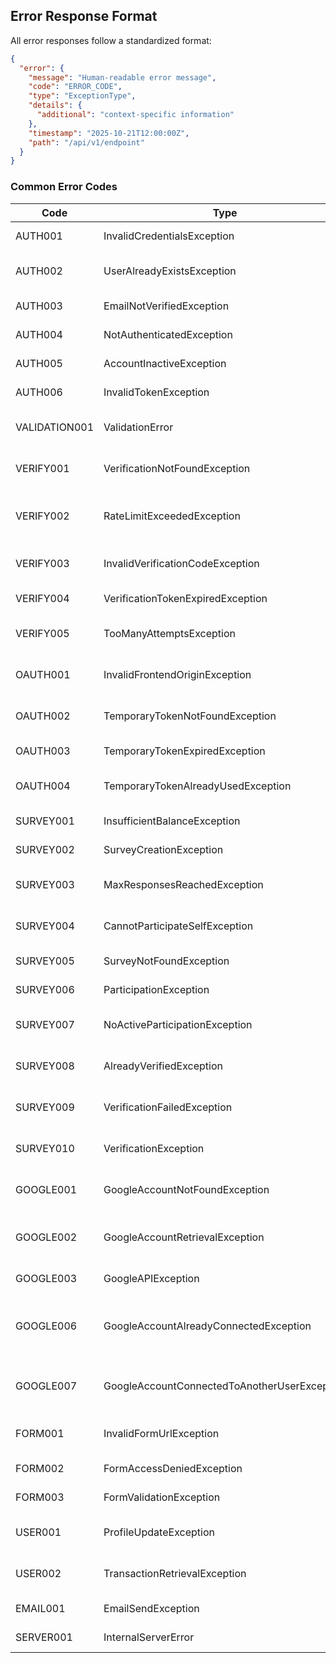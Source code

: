 ## Error Response Format

All error responses follow a standardized format:

```json
{
  "error": {
    "message": "Human-readable error message",
    "code": "ERROR_CODE",
    "type": "ExceptionType",
    "details": {
      "additional": "context-specific information"
    },
    "timestamp": "2025-10-21T12:00:00Z",
    "path": "/api/v1/endpoint"
  }
}
```

### Common Error Codes

| Code          | Type                               | Description                          |
| ------------- | ---------------------------------- | ------------------------------------ |
| AUTH001       | InvalidCredentialsException        | Invalid email or password            |
| AUTH002       | UserAlreadyExistsException         | User with this email already exists  |
| AUTH003       | EmailNotVerifiedException          | Email not verified                   |
| AUTH004       | NotAuthenticatedException          | User not authenticated               |
| AUTH005       | AccountInactiveException           | User account is not active           |
| AUTH006       | InvalidTokenException              | Invalid or expired token             |
| VALIDATION001 | ValidationError                    | Request validation failed            |
| VERIFY001     | VerificationNotFoundException      | Verification token not found         |
| VERIFY002     | RateLimitExceededException         | Too many requests, wait before retry |
| VERIFY003     | InvalidVerificationCodeException   | Invalid verification code            |
| VERIFY004     | VerificationTokenExpiredException  | Verification token expired           |
| VERIFY005     | TooManyAttemptsException           | Too many verification attempts       |
| OAUTH001      | InvalidFrontendOriginException     | Frontend origin not allowed          |
| OAUTH002      | TemporaryTokenNotFoundException    | Temporary token not found/used       |
| OAUTH003      | TemporaryTokenExpiredException     | Temporary token expired              |
| OAUTH004      | TemporaryTokenAlreadyUsedException | Temporary token already used         |
| SURVEY001     | InsufficientBalanceException       | Not enough balance                   |
| SURVEY002     | SurveyCreationException            | Failed to create survey              |
| SURVEY003     | MaxResponsesReachedException       | Maximum responses reached            |
| SURVEY004     | CannotParticipateSelfException     | Cannot participate in own survey     |
| SURVEY005     | SurveyNotFoundException            | Survey not found                     |
| SURVEY006     | ParticipationException             | Failed to start participation        |
| SURVEY007     | NoActiveParticipationException     | No active participation found        |
| SURVEY008     | AlreadyVerifiedException           | Response already verified            |
| SURVEY009     | VerificationFailedException        | Survey completion not verified       |
| SURVEY010     | VerificationException              | Failed to verify completion          |
| GOOGLE001     | GoogleAccountNotFoundException     | Google account not found             |
| GOOGLE002     | GoogleAccountRetrievalException    | Error retrieving Google accounts     |
| GOOGLE003     | GoogleAPIException                 | Google API error                     |
| GOOGLE006     | GoogleAccountAlreadyConnectedException | Google account already connected to user |
| GOOGLE007     | GoogleAccountConnectedToAnotherUserException | Google account connected to another user |
| FORM001       | InvalidFormUrlException            | Invalid Google Form URL              |
| FORM002       | FormAccessDeniedException          | No access to form                    |
| FORM003       | FormValidationException            | Failed to validate form              |
| USER001       | ProfileUpdateException             | Failed to update profile             |
| USER002       | TransactionRetrievalException      | Failed to retrieve transactions      |
| EMAIL001      | EmailSendException                 | Failed to send email                 |
| SERVER001     | InternalServerError                | Internal server error                |
